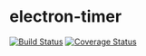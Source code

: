 # electron-timer

[![Build Status](https://travis-ci.org/grktsh/electron-timer.svg?branch=master)](https://travis-ci.org/grktsh/electron-timer)
[![Coverage Status](https://coveralls.io/repos/github/grktsh/electron-timer/badge.svg?branch=master)](https://coveralls.io/github/grktsh/electron-timer?branch=master)
